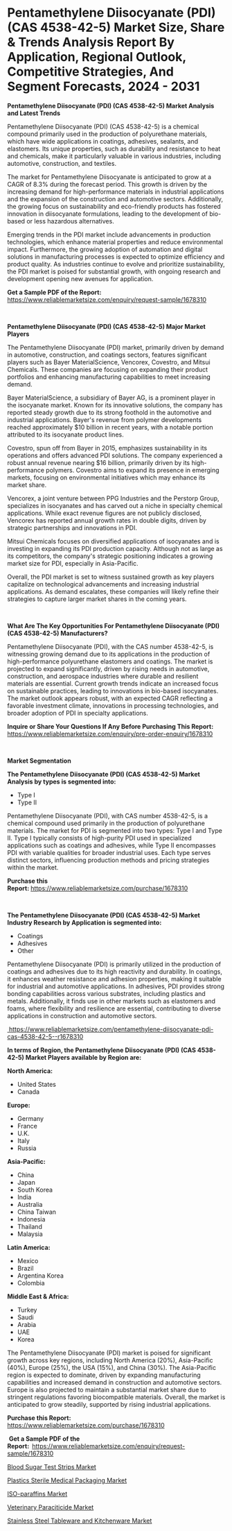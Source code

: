 <p><h1>Pentamethylene Diisocyanate (PDI) (CAS 4538-42-5) Market Size, Share & Trends Analysis Report By Application, Regional Outlook, Competitive Strategies, And Segment Forecasts, 2024 - 2031</h1></p><p><strong>Pentamethylene Diisocyanate (PDI) (CAS 4538-42-5) Market Analysis and Latest Trends</strong></p>
<p><p>Pentamethylene Diisocyanate (PDI) (CAS 4538-42-5) is a chemical compound primarily used in the production of polyurethane materials, which have wide applications in coatings, adhesives, sealants, and elastomers. Its unique properties, such as durability and resistance to heat and chemicals, make it particularly valuable in various industries, including automotive, construction, and textiles.</p><p>The market for Pentamethylene Diisocyanate is anticipated to grow at a CAGR of 8.3% during the forecast period. This growth is driven by the increasing demand for high-performance materials in industrial applications and the expansion of the construction and automotive sectors. Additionally, the growing focus on sustainability and eco-friendly products has fostered innovation in diisocyanate formulations, leading to the development of bio-based or less hazardous alternatives.</p><p>Emerging trends in the PDI market include advancements in production technologies, which enhance material properties and reduce environmental impact. Furthermore, the growing adoption of automation and digital solutions in manufacturing processes is expected to optimize efficiency and product quality. As industries continue to evolve and prioritize sustainability, the PDI market is poised for substantial growth, with ongoing research and development opening new avenues for application.</p></p>
<p><strong>Get a Sample PDF of the Report:&nbsp;</strong> <a href="https://www.reliablemarketsize.com/enquiry/request-sample/1678310?utm_campaign=1131&utm_medium=2&utm_source=Github&utm_content=ia&utm_term=14102024&utm_id=pentamethylene-diisocyanate-pdi-cas-4538-42-5">https://www.reliablemarketsize.com/enquiry/request-sample/1678310</a></p>
<p>&nbsp;</p>
<p><strong>Pentamethylene Diisocyanate (PDI) (CAS 4538-42-5) Major Market Players</strong></p>
<p><p>The Pentamethylene Diisocyanate (PDI) market, primarily driven by demand in automotive, construction, and coatings sectors, features significant players such as Bayer MaterialScience, Vencorex, Covestro, and Mitsui Chemicals. These companies are focusing on expanding their product portfolios and enhancing manufacturing capabilities to meet increasing demand.</p><p>Bayer MaterialScience, a subsidiary of Bayer AG, is a prominent player in the isocyanate market. Known for its innovative solutions, the company has reported steady growth due to its strong foothold in the automotive and industrial applications. Bayer's revenue from polymer developments reached approximately $10 billion in recent years, with a notable portion attributed to its isocyanate product lines.</p><p>Covestro, spun off from Bayer in 2015, emphasizes sustainability in its operations and offers advanced PDI solutions. The company experienced a robust annual revenue nearing $16 billion, primarily driven by its high-performance polymers. Covestro aims to expand its presence in emerging markets, focusing on environmental initiatives which may enhance its market share.</p><p>Vencorex, a joint venture between PPG Industries and the Perstorp Group, specializes in isocyanates and has carved out a niche in specialty chemical applications. While exact revenue figures are not publicly disclosed, Vencorex has reported annual growth rates in double digits, driven by strategic partnerships and innovations in PDI.</p><p>Mitsui Chemicals focuses on diversified applications of isocyanates and is investing in expanding its PDI production capacity. Although not as large as its competitors, the company's strategic positioning indicates a growing market size for PDI, especially in Asia-Pacific.</p><p>Overall, the PDI market is set to witness sustained growth as key players capitalize on technological advancements and increasing industrial applications. As demand escalates, these companies will likely refine their strategies to capture larger market shares in the coming years.</p></p>
<p>&nbsp;</p>
<p><strong>What Are The Key Opportunities For Pentamethylene Diisocyanate (PDI) (CAS 4538-42-5) Manufacturers?</strong></p>
<p><p>Pentamethylene Diisocyanate (PDI), with the CAS number 4538-42-5, is witnessing growing demand due to its applications in the production of high-performance polyurethane elastomers and coatings. The market is projected to expand significantly, driven by rising needs in automotive, construction, and aerospace industries where durable and resilient materials are essential. Current growth trends indicate an increased focus on sustainable practices, leading to innovations in bio-based isocyanates. The market outlook appears robust, with an expected CAGR reflecting a favorable investment climate, innovations in processing technologies, and broader adoption of PDI in specialty applications.</p></p>
<p><strong>Inquire or Share Your Questions If Any Before Purchasing This Report:</strong> <a href="https://www.reliablemarketsize.com/enquiry/pre-order-enquiry/1678310?utm_campaign=1131&utm_medium=2&utm_source=Github&utm_content=ia&utm_term=14102024&utm_id=pentamethylene-diisocyanate-pdi-cas-4538-42-5">https://www.reliablemarketsize.com/enquiry/pre-order-enquiry/1678310</a></p>
<p>&nbsp;</p>
<p><strong>Market Segmentation</strong></p>
<p><strong>The Pentamethylene Diisocyanate (PDI) (CAS 4538-42-5) Market Analysis by types is segmented into:</strong></p>
<p><ul><li>Type I</li><li>Type II</li></ul></p>
<p><p>Pentamethylene Diisocyanate (PDI), with CAS number 4538-42-5, is a chemical compound used primarily in the production of polyurethane materials. The market for PDI is segmented into two types: Type I and Type II. Type I typically consists of high-purity PDI used in specialized applications such as coatings and adhesives, while Type II encompasses PDI with variable qualities for broader industrial uses. Each type serves distinct sectors, influencing production methods and pricing strategies within the market.</p></p>
<p><strong>Purchase this Report:&nbsp;</strong><a href="https://www.reliablemarketsize.com/purchase/1678310?utm_campaign=1131&utm_medium=2&utm_source=Github&utm_content=ia&utm_term=14102024&utm_id=pentamethylene-diisocyanate-pdi-cas-4538-42-5">https://www.reliablemarketsize.com/purchase/1678310</a></p>
<p>&nbsp;</p>
<p><strong>The Pentamethylene Diisocyanate (PDI) (CAS 4538-42-5) Market Industry Research by Application is segmented into:</strong></p>
<p><ul><li>Coatings</li><li>Adhesives</li><li>Other</li></ul></p>
<p><p>Pentamethylene Diisocyanate (PDI) is primarily utilized in the production of coatings and adhesives due to its high reactivity and durability. In coatings, it enhances weather resistance and adhesion properties, making it suitable for industrial and automotive applications. In adhesives, PDI provides strong bonding capabilities across various substrates, including plastics and metals. Additionally, it finds use in other markets such as elastomers and foams, where flexibility and resilience are essential, contributing to diverse applications in construction and automotive sectors.</p></p>
<p><a href="https://www.reliablemarketsize.com/pentamethylene-diisocyanate-pdi-cas-4538-42-5--r1678310?utm_campaign=1131&utm_medium=2&utm_source=Github&utm_content=ia&utm_term=14102024&utm_id=pentamethylene-diisocyanate-pdi-cas-4538-42-5">&nbsp;https://www.reliablemarketsize.com/pentamethylene-diisocyanate-pdi-cas-4538-42-5--r1678310</a></p>
<p><strong>In terms of Region, the Pentamethylene Diisocyanate (PDI) (CAS 4538-42-5) Market Players available by Region are:</strong></p>
<p>
    <p> <strong> North America: </strong>
        <ul>
            <li>United States</li>
            <li>Canada</li>
        </ul>
        </p> 
    <p> <strong> Europe: </strong>
        <ul>
            <li>Germany</li>
            <li>France</li>
            <li>U.K.</li>
            <li>Italy</li>
            <li>Russia</li>
        </ul>
        </p> 
    <p> <strong> Asia-Pacific: </strong>
        <ul>
            <li>China</li>
            <li>Japan</li>
            <li>South Korea</li>
            <li>India</li>
            <li>Australia</li>
            <li>China Taiwan</li>
            <li>Indonesia</li>
            <li>Thailand</li>
            <li>Malaysia</li>
        </ul>
        </p> 
    <p> <strong> Latin America: </strong>
        <ul>
            <li>Mexico</li>
            <li>Brazil</li>
            <li>Argentina Korea</li>
            <li>Colombia</li>
        </ul>
        </p> 
    <p> <strong> Middle East & Africa: </strong>
        <ul>
            <li>Turkey</li>
            <li>Saudi</li>
            <li>Arabia</li>
            <li>UAE</li>
            <li>Korea</li>
        </ul>
    </p>
    </p>
<p><p>The Pentamethylene Diisocyanate (PDI) market is poised for significant growth across key regions, including North America (20%), Asia-Pacific (40%), Europe (25%), the USA (15%), and China (30%). The Asia-Pacific region is expected to dominate, driven by expanding manufacturing capabilities and increased demand in construction and automotive sectors. Europe is also projected to maintain a substantial market share due to stringent regulations favoring biocompatible materials. Overall, the market is anticipated to grow steadily, supported by rising industrial applications.</p></p>
<p><strong>Purchase this Report: </strong><a href="https://www.reliablemarketsize.com/purchase/1678310?utm_campaign=1131&utm_medium=2&utm_source=Github&utm_content=ia&utm_term=14102024&utm_id=pentamethylene-diisocyanate-pdi-cas-4538-42-5">https://www.reliablemarketsize.com/purchase/1678310</a></p>
<p>&nbsp;<strong>Get a Sample PDF of the Report:&nbsp;&nbsp;</strong><a href="https://www.reliablemarketsize.com/enquiry/request-sample/1678310?utm_campaign=1131&utm_medium=2&utm_source=Github&utm_content=ia&utm_term=14102024&utm_id=pentamethylene-diisocyanate-pdi-cas-4538-42-5">https://www.reliablemarketsize.com/enquiry/request-sample/1678310</a></p>
<p><strong></strong></p>
<p><p><a href="https://github.com/nekolalrclippo/Market-Research-Report-List-1/blob/main/blood-sugar-test-strips-market.md?utm_campaign=1131&utm_medium=2&utm_source=Github&utm_content=ia&utm_term=14102024&utm_id=pentamethylene-diisocyanate-pdi-cas-4538-42-5">Blood Sugar Test Strips Market</a></p><p><a href="https://www.linkedin.com/pulse/global-plastics-sterile-medical-packaging-market-projected-o9o3f?utm_campaign=1131&utm_medium=2&utm_source=Github&utm_content=ia&utm_term=14102024&utm_id=pentamethylene-diisocyanate-pdi-cas-4538-42-5">Plastics Sterile Medical Packaging Market</a></p><p><a href="https://www.linkedin.com/pulse/iso-paraffins-market-refracting-trends-consumer-behaviors-oxsyf?utm_campaign=1131&utm_medium=2&utm_source=Github&utm_content=ia&utm_term=14102024&utm_id=pentamethylene-diisocyanate-pdi-cas-4538-42-5">ISO-paraffins Market</a></p><p><a href="https://github.com/halkoitweden3/Market-Research-Report-List-1/blob/main/veterinary-paraciticide-market.md?utm_campaign=1131&utm_medium=2&utm_source=Github&utm_content=ia&utm_term=14102024&utm_id=pentamethylene-diisocyanate-pdi-cas-4538-42-5">Veterinary Paraciticide Market</a></p><p><a href="https://www.linkedin.com/pulse/stainless-steel-tableware-kitchenware-market-size-type-tablewarekitchenwares-rwqhf?utm_campaign=1131&utm_medium=2&utm_source=Github&utm_content=ia&utm_term=14102024&utm_id=pentamethylene-diisocyanate-pdi-cas-4538-42-5">Stainless Steel Tableware and Kitchenware Market</a></p></p>